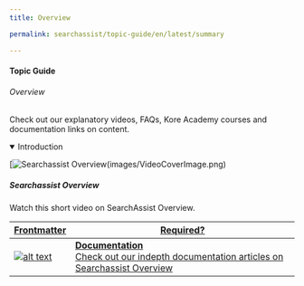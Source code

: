 ```yaml
---
title: Overview

permalink: searchassist/topic-guide/en/latest/summary

---
```

#### Topic Guide
###### Overview

  Check out our explanatory videos, FAQs, Kore Academy courses and documentation links on content.

<details class="introduction-video" open>
  <summary>Introduction
  </summary>
  
   [![Searchassist Overview(images/VideoCoverImage.png)](https://player.vimeo.com/video/751634558?h=683f1edfdb&badge=0&autopause=0&player_id=0&app_id=58479/embed)

  ##### Searchassist Overview
  Watch this short video on SearchAssist Overview.

</details>

<a class="doc-link" target="_blank" href="https://docs.kore.ai/searchassist/searchassist/overview/">
 

| Frontmatter | Required? |
|-------------|-------------|
| ![alt text](images/docIcon.svg "Title") | **Documentation**  <br /> Check out our indepth documentation articles on Searchassist Overview | 


</a>
